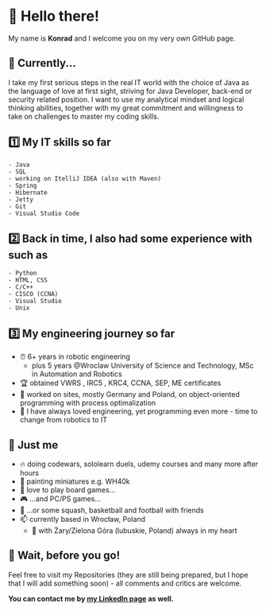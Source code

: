 # 👋 Hello there! 
My name is **Konrad** and I welcome you on my very own GitHub page.

## 🚀 Currently...
I take my first serious steps in the real IT world with the choice of Java as the language of love at first sight, striving for Java Developer, back-end or security related position. I want to use my analytical mindset and logical thinking abilities, together with my great commitment and willingness to take on challenges to master my coding skills.

## 1️⃣ My IT skills so far
```
- Java
- SQL
- working on ItelliJ IDEA (also with Maven)
- Spring
- Hibernate
- Jetty
- Git
- Visual Studio Code
```

## 2️⃣ Back in time, I also had some experience with such as
```
- Python
- HTML, CSS
- C/C++
- CISCO (CCNA)
- Visual Studio
- Unix
```

## 3️⃣ My engineering journey so far
- ⏰ 6+ years in robotic engineering 
  - plus 5 years @Wroclaw University of Science and Technology, MSc in Automation and Robotics
- 🏆 obtained VWRS , IRC5 , KRC4, CCNA, SEP, ME certificates
- 📐 worked on sites, mostly Germany and Poland, on object-oriented programming with process optimalization
- 🔄 I have always loved engineering, yet programming even more - time to change from robotics to IT

## 💯 Just me
- 🔥 doing codewars, sololearn duels, udemy courses and many more after hours
- 🎨 painting miniatures e.g. WH40k
- 🎲 love to play board games...
- 🎮 ...and PC/PS games...
- 🏀 ...or some squash, basketball and football with friends
- 📫 currently based in Wrocław, Poland
  - 🏡 with Żary/Zielona Góra (lubuskie, Poland) always in my heart

## 🛑 Wait, before you go!
Feel free to visit my Repositories (they are still being prepared, but I hope that I will add something soon) - all comments and critics are welcome.

**You can contact me by [my LinkedIn page](https://https://www.linkedin.com/in/konrad-wroblewski/) as well.**
